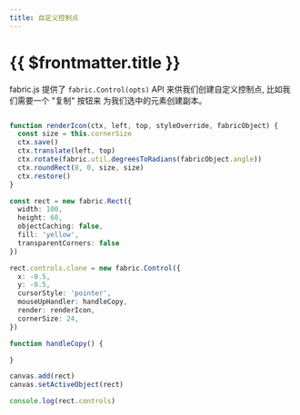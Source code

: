 ```yaml
---
title: 自定义控制点
---
```


# {{ $frontmatter.title }}

fabric.js 提供了 `fabric.Control(opts)` API 来供我们创建自定义控制点, 比如我们需要一个 "复制" 按钮来
为我们选中的元素创建副本。

<Runnable type="view">

```ts

function renderIcon(ctx, left, top, styleOverride, fabricObject) {
  const size = this.cornerSize
  ctx.save()
  ctx.translate(left, top)
  ctx.rotate(fabric.util.degreesToRadians(fabricObject.angle))
  ctx.roundRect(0, 0, size, size)
  ctx.restore()
}

const rect = new fabric.Rect({
  width: 100,
  height: 60,
  objectCaching: false,
  fill: 'yellow',
  transparentCorners: false
})

rect.controls.clone = new fabric.Control({
  x: -0.5,
  y: -0.5,
  cursorStyle: 'pointer',
  mouseUpHandler: handleCopy,
  render: renderIcon,
  cornerSize: 24,
})

function handleCopy() {

}

canvas.add(rect)
canvas.setActiveObject(rect)

console.log(rect.controls)

```

</Runnable>


<script setup>
import Runnable from '../components/Runnable.vue'

</script>
